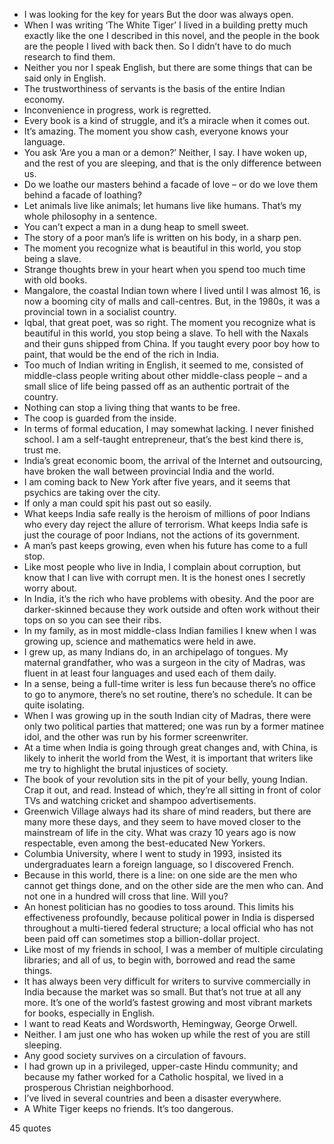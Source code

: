  - I was looking for the key for years But the door was always open.
 - When I was writing ‘The White Tiger’ I lived in a building pretty much exactly like the one I described in this novel, and the people in the book are the people I lived with back then. So I didn’t have to do much research to find them.
 - Neither you nor I speak English, but there are some things that can be said only in English.
 - The trustworthiness of servants is the basis of the entire Indian economy.
 - Inconvenience in progress, work is regretted.
 - Every book is a kind of struggle, and it’s a miracle when it comes out.
 - It’s amazing. The moment you show cash, everyone knows your language.
 - You ask ‘Are you a man or a demon?’ Neither, I say. I have woken up, and the rest of you are sleeping, and that is the only difference between us.
 - Do we loathe our masters behind a facade of love – or do we love them behind a facade of loathing?
 - Let animals live like animals; let humans live like humans. That’s my whole philosophy in a sentence.
 - You can’t expect a man in a dung heap to smell sweet.
 - The story of a poor man’s life is written on his body, in a sharp pen.
 - The moment you recognize what is beautiful in this world, you stop being a slave.
 - Strange thoughts brew in your heart when you spend too much time with old books.
 - Mangalore, the coastal Indian town where I lived until I was almost 16, is now a booming city of malls and call-centres. But, in the 1980s, it was a provincial town in a socialist country.
 - Iqbal, that great poet, was so right. The moment you recognize what is beautiful in this world, you stop being a slave. To hell with the Naxals and their guns shipped from China. If you taught every poor boy how to paint, that would be the end of the rich in India.
 - Too much of Indian writing in English, it seemed to me, consisted of middle-class people writing about other middle-class people – and a small slice of life being passed off as an authentic portrait of the country.
 - Nothing can stop a living thing that wants to be free.
 - The coop is guarded from the inside.
 - In terms of formal education, I may somewhat lacking. I never finished school. I am a self-taught entrepreneur, that’s the best kind there is, trust me.
 - India’s great economic boom, the arrival of the Internet and outsourcing, have broken the wall between provincial India and the world.
 - I am coming back to New York after five years, and it seems that psychics are taking over the city.
 - If only a man could spit his past out so easily.
 - What keeps India safe really is the heroism of millions of poor Indians who every day reject the allure of terrorism. What keeps India safe is just the courage of poor Indians, not the actions of its government.
 - A man’s past keeps growing, even when his future has come to a full stop.
 - Like most people who live in India, I complain about corruption, but know that I can live with corrupt men. It is the honest ones I secretly worry about.
 - In India, it’s the rich who have problems with obesity. And the poor are darker-skinned because they work outside and often work without their tops on so you can see their ribs.
 - In my family, as in most middle-class Indian families I knew when I was growing up, science and mathematics were held in awe.
 - I grew up, as many Indians do, in an archipelago of tongues. My maternal grandfather, who was a surgeon in the city of Madras, was fluent in at least four languages and used each of them daily.
 - In a sense, being a full-time writer is less fun because there’s no office to go to anymore, there’s no set routine, there’s no schedule. It can be quite isolating.
 - When I was growing up in the south Indian city of Madras, there were only two political parties that mattered; one was run by a former matinee idol, and the other was run by his former screenwriter.
 - At a time when India is going through great changes and, with China, is likely to inherit the world from the West, it is important that writers like me try to highlight the brutal injustices of society.
 - The book of your revolution sits in the pit of your belly, young Indian. Crap it out, and read. Instead of which, they’re all sitting in front of color TVs and watching cricket and shampoo advertisements.
 - Greenwich Village always had its share of mind readers, but there are many more these days, and they seem to have moved closer to the mainstream of life in the city. What was crazy 10 years ago is now respectable, even among the best-educated New Yorkers.
 - Columbia University, where I went to study in 1993, insisted its undergraduates learn a foreign language, so I discovered French.
 - Because in this world, there is a line: on one side are the men who cannot get things done, and on the other side are the men who can. And not one in a hundred will cross that line. Will you?
 - An honest politician has no goodies to toss around. This limits his effectiveness profoundly, because political power in India is dispersed throughout a multi-tiered federal structure; a local official who has not been paid off can sometimes stop a billion-dollar project.
 - Like most of my friends in school, I was a member of multiple circulating libraries; and all of us, to begin with, borrowed and read the same things.
 - It has always been very difficult for writers to survive commercially in India because the market was so small. But that’s not true at all any more. It’s one of the world’s fastest growing and most vibrant markets for books, especially in English.
 - I want to read Keats and Wordsworth, Hemingway, George Orwell.
 - Neither. I am just one who has woken up while the rest of you are still sleeping.
 - Any good society survives on a circulation of favours.
 - I had grown up in a privileged, upper-caste Hindu community; and because my father worked for a Catholic hospital, we lived in a prosperous Christian neighborhood.
 - I’ve lived in several countries and been a disaster everywhere.
 - A White Tiger keeps no friends. It’s too dangerous.

45 quotes
